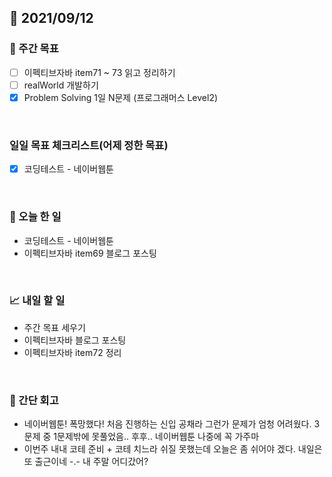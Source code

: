 ## 📅 2021/09/12


### 👏 주간 목표
- [ ] 이펙티브자바 item71 ~ 73 읽고 정리하기
- [ ] realWorld 개발하기
- [x] Problem Solving 1일 N문제 (프로그래머스 Level2)

<br/>

### 일일 목표 체크리스트(어제 정한 목표)

- [x] 코딩테스트 - 네이버웹툰

<br/>

### 💯 오늘 한 일

- 코딩테스트 - 네이버웹툰
- 이펙티브자바 item69 블로그 포스팅

<br/>

### 📈 내일 할 일

- 주간 목표 세우기
- 이펙티브자바 블로그 포스팅
- 이펙티브자바 item72 정리

<br/>

### 🤔 간단 회고

- 네이버웹툰! 폭망했다! 처음 진행하는 신입 공채라 그런가 문제가 엄청 어려웠다. 3문제 중 1문제밖에 못풀었음.. 후후.. 네이버웹툰 나중에 꼭 가주마
- 이번주 내내 코테 준비 + 코테 치느라 쉬질 못했는데 오늘은 좀 쉬어야 겠다. 내일은 또 출근이네 -.- 내 주말 어디갔어?
